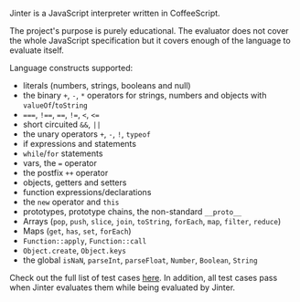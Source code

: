 Jinter is a JavaScript interpreter written in CoffeeScript.

The project's purpose is purely educational.
The evaluator does not cover the whole JavaScript specification but
it covers enough of the language to evaluate itself.

Language constructs supported:

 + literals (numbers, strings, booleans and null)
 + the binary `+`, `-`, `*` operators for strings, numbers and objects with `valueOf`/`toString`
 + `===`, `!==`, `==`, `!=`, `<`, `<=`
 + short circuited `&&`, `||`
 + the unary operators `+`, `-`, `!`, `typeof`
 + if expressions and statements
 + `while`/`for` statements
 + vars, the `=` operator
 + the postfix `++` operator
 + objects, getters and setters
 + function expressions/declarations
 + the `new` operator and `this`
 + prototypes, prototype chains, the non-standard `__proto__`
 + Arrays (`pop`, `push`, `slice`, `join`, `toString`, `forEach`, `map`, `filter`, `reduce`)
 + Maps (`get`, `has`, `set`, `forEach`)
 + `Function::apply`, `Function::call`
 + `Object.create`, `Object.keys`
 + the global `isNaN`, `parseInt`, `parseFloat`, `Number`, `Boolean`, `String`

Check out the full list of test cases [here](http://adrianton3.github.io/jinter/demo/src/demo.html).
In addition, all test cases pass when Jinter evaluates them while being evaluated by Jinter.